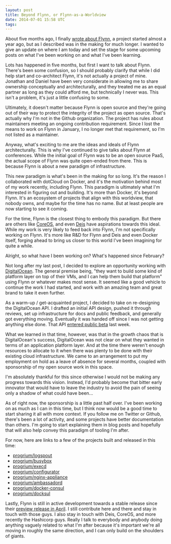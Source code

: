 ```yaml
---
layout: post
title: Beyond Flynn, or Flynn-as-a-Worldview
date: 2014-07-01 15:58 UTC
tags:
---
```

About five months ago, I finally [wrote about Flynn](http://progrium.com/blog/2014/02/06/the-start-of-the-age-of-flynn/), a project started almost a year ago, but as I described was in the making for much longer. I wanted to give an update on where I am today and set the stage for some upcoming posts on what I've been working on and what I've been learning.

Lots has happened in five months, but first I want to talk about Flynn. There's been some confusion, so I should probably clarify that while I did help start and co-architect Flynn, it's not actually a project of mine. Jonathan and Daniel have been very considerate in allowing me to share ownership conceptually and architecturally, and they treated me as an equal partner as long as they could afford me, but technically I never was. This isn't a problem, it's just a little confusing to some. 

Ultimately, it doesn't matter because Flynn is open source and they're going out of their way to protect the integrity of the project as open source. That's actually why I'm not in the Github organization. The project has rules about maintainers meeting an ongoing contribution requirement. Since I lost the means to work on Flynn in January, I no longer met that requirement, so I'm not listed as a maintainer.

Anyway, what's exciting to me are the ideas and ideals of Flynn architecturally. This is why I've continued to give talks about Flynn at conferences. While the initial goal of Flynn was to be an open source PaaS, the actual scope of Flynn was quite open-ended from there. This is because Flynn is about a new paradigm of infrastructure. 

This new paradigm is what's been in the making for so long. It's the reason I collaborated with dotCloud on Docker, and it's the motivation behind most of my work recently, including Flynn. This paradigm is ultimately what I'm interested in figuring out and building. It's more than Docker, it's beyond Flynn. It's an ecosystem of projects that align with this worldview, that nobody owns, and maybe for the time has no name. But at least people are now starting to see it coming.

For the time, Flynn is the closest thing to embody this paradigm. But there are others like [CoreOS](https://coreos.com), and even [Deis](http://deis.io) have aspirations towards this ideal. While my work is very likely to feed back into Flynn, I'm not specifically working on Flynn. It's more like R&D for Flynn and Deis and even Docker itself, forging ahead to bring us closer to this world I've been imagining for quite a while.

Alright, so what have I been working on? What's happened since February?

Not long after my last post, I decided to explore an opportunity working with [DigitalOcean](http://www.digitalocean.com). The general premise being, "they want to build some kind of platform layer on top of their VMs, and I can help them build that platform" using Flynn or whatever makes most sense. It seemed like a good vehicle to continue the work I had started, and work with an amazing team and great brand to take it even further.

As a warm-up / get-acquainted project, I decided to take on re-designing the DigitalOcean API. I drafted an initial API design, pushed it through reviews, set up infrastructure for docs and public feedback, and generally got everything moving. Eventually it was handed off since I was not getting anything else done. That API [entered public beta](https://www.digitalocean.com/company/blog/api-v2-enters-public-beta/) last week. 

What we learned in that time, however, was that in the growth chaos that is DigitalOcean's success, DigitalOcean was not clear on what they wanted in terms of an application platform layer. And at the time there weren't enough resources to allocate to it when there was plenty to be done with their existing cloud infrastructure. We came to an arrangement to put my employment on hold as a leave of absence for several months, coupled with sponsorship of my open source work in this space. 

I'm absolutely thankful for this since otherwise I would not be making any progress towards this vision. Instead, I'd probably become that bitter early innovator that would have to leave the industry to avoid the pain of seeing only a shadow of what could have been...

As of right now, the sponsorship is a little past half over. I've been working on as much as I can in this time, but I think now would be a good time to start sharing it all with more context. If you follow me on Twitter or Github, there's been a lot of activity, and some projects have better documentation than others. I'm going to start explaining them in blog posts and hopefully that will also help convey this paradigm of tooling I'm after.

For now, here are links to a few of the projects built and released in this time:

 * [progrium/logspout](https://github.com/progrium/logspout)
 * [progrium/busybox](https://github.com/progrium/busybox)
 * [progrium/execd](https://github.com/progrium/execd)
 * [progrium/configurator](https://github.com/progrium/configurator)
 * [progrium/nginx-appliance](https://github.com/progrium/nginx-appliance)
 * [progrium/ambassadord](https://github.com/progrium/ambassadord)
 * [progrium/docker-consul](https://github.com/progrium/docker-consul)
 * [progrium/docksul](https://github.com/progrium/docksul)

Lastly, Flynn is still in active development towards a stable release since their [preview release in April](https://flynn.io/blog/flynn-preview-release). I still contribute here and there and stay in touch with those guys. I also stay in touch with Deis, CoreOS, and more recently the Hashicorp guys. Really I talk to everybody and anybody doing anything vaguely related to what I'm after because it's important we're all moving in roughly the same direction, and I can only build on the shoulders of giants.